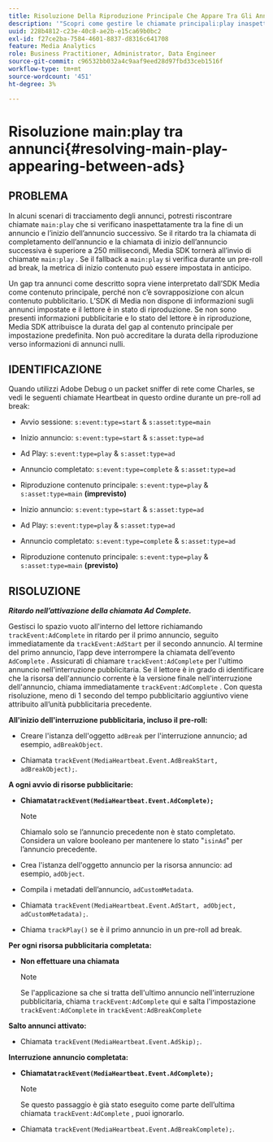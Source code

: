 ```yaml
---
title: Risoluzione Della Riproduzione Principale Che Appare Tra Gli Annunci
description: '"Scopri come gestire le chiamate principali:play inaspettate tra gli annunci."'
uuid: 228b4812-c23e-40c8-ae2b-e15ca69b0bc2
exl-id: f27ce2ba-7584-4601-8837-d8316c641708
feature: Media Analytics
role: Business Practitioner, Administrator, Data Engineer
source-git-commit: c96532bb032a4c9aaf9eed28d97fbd33ceb1516f
workflow-type: tm+mt
source-wordcount: '451'
ht-degree: 3%

---
```


# Risoluzione main:play tra annunci{#resolving-main-play-appearing-between-ads}

## PROBLEMA

In alcuni scenari di tracciamento degli annunci, potresti riscontrare chiamate `main:play` che si verificano inaspettatamente tra la fine di un annuncio e l’inizio dell’annuncio successivo. Se il ritardo tra la chiamata di completamento dell’annuncio e la chiamata di inizio dell’annuncio successiva è superiore a 250 millisecondi, Media SDK tornerà all’invio di chiamate `main:play` . Se il fallback a `main:play` si verifica durante un pre-roll ad break, la metrica di inizio contenuto può essere impostata in anticipo.

Un gap tra annunci come descritto sopra viene interpretato dall’SDK Media come contenuto principale, perché non c’è sovrapposizione con alcun contenuto pubblicitario. L’SDK di Media non dispone di informazioni sugli annunci impostate e il lettore è in stato di riproduzione. Se non sono presenti informazioni pubblicitarie e lo stato del lettore è in riproduzione, Media SDK attribuisce la durata del gap al contenuto principale per impostazione predefinita. Non può accreditare la durata della riproduzione verso informazioni di annunci nulli.

## IDENTIFICAZIONE

Quando utilizzi Adobe Debug o un packet sniffer di rete come Charles, se vedi le seguenti chiamate Heartbeat in questo ordine durante un pre-roll ad break:

* Avvio sessione: `s:event:type=start` &amp; `s:asset:type=main`
* Inizio annuncio: `s:event:type=start` &amp; `s:asset:type=ad`
* Ad Play: `s:event:type=play` &amp; `s:asset:type=ad`
* Annuncio completato: `s:event:type=complete` &amp; `s:asset:type=ad`
* Riproduzione contenuto principale: `s:event:type=play` &amp; `s:asset:type=main` **(imprevisto)**

* Inizio annuncio: `s:event:type=start` &amp; `s:asset:type=ad`
* Ad Play: `s:event:type=play` &amp; `s:asset:type=ad`
* Annuncio completato: `s:event:type=complete` &amp; `s:asset:type=ad`
* Riproduzione contenuto principale: `s:event:type=play` &amp; `s:asset:type=main` **(previsto)**

## RISOLUZIONE

***Ritardo nell’attivazione della chiamata Ad Complete.***

Gestisci lo spazio vuoto all&#39;interno del lettore richiamando `trackEvent:AdComplete` in ritardo per il primo annuncio, seguito immediatamente da `trackEvent:AdStart` per il secondo annuncio. Al termine del primo annuncio, l’app deve interrompere la chiamata dell’evento `AdComplete` . Assicurati di chiamare `trackEvent:AdComplete` per l&#39;ultimo annuncio nell&#39;interruzione pubblicitaria. Se il lettore è in grado di identificare che la risorsa dell&#39;annuncio corrente è la versione finale nell&#39;interruzione dell&#39;annuncio, chiama immediatamente `trackEvent:AdComplete` . Con questa risoluzione, meno di 1 secondo del tempo pubblicitario aggiuntivo viene attribuito all’unità pubblicitaria precedente.

**All&#39;inizio dell&#39;interruzione pubblicitaria, incluso il pre-roll:**

* Creare l&#39;istanza dell&#39;oggetto `adBreak` per l&#39;interruzione annuncio; ad esempio, `adBreakObject`.

* Chiamata `trackEvent(MediaHeartbeat.Event.AdBreakStart, adBreakObject);`.

**A ogni avvio di risorse pubblicitarie:**

* **Chiamata`trackEvent(MediaHeartbeat.Event.AdComplete);`**

   >[!NOTE]
   >
   >Chiamalo solo se l’annuncio precedente non è stato completato. Considera un valore booleano per mantenere lo stato &quot;`isinAd`&quot; per l’annuncio precedente.

* Crea l&#39;istanza dell&#39;oggetto annuncio per la risorsa annuncio: ad esempio, `adObject`.
* Compila i metadati dell’annuncio, `adCustomMetadata`.
* Chiamata `trackEvent(MediaHeartbeat.Event.AdStart, adObject, adCustomMetadata);`.
* Chiama `trackPlay()` se è il primo annuncio in un pre-roll ad break.

**Per ogni risorsa pubblicitaria completata:**

* **Non effettuare una chiamata**

   >[!NOTE]
   >
   >Se l&#39;applicazione sa che si tratta dell&#39;ultimo annuncio nell&#39;interruzione pubblicitaria, chiama `trackEvent:AdComplete` qui e salta l&#39;impostazione `trackEvent:AdComplete` in `trackEvent:AdBreakComplete`

**Salto annunci attivato:**

* Chiamata `trackEvent(MediaHeartbeat.Event.AdSkip);`.

**Interruzione annuncio completata:**

* **Chiamata`trackEvent(MediaHeartbeat.Event.AdComplete);`**

   >[!NOTE]
   >
   >Se questo passaggio è già stato eseguito come parte dell’ultima chiamata `trackEvent:AdComplete` , puoi ignorarlo.

* Chiamata `trackEvent(MediaHeartbeat.Event.AdBreakComplete);`.
